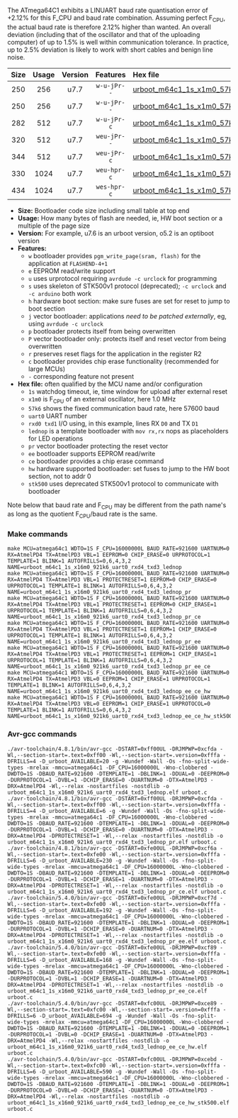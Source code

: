 The ATmega64C1 exhibits a LINUART baud rate quantisation error of +2.12% for this F_CPU and baud rate combination. Assuming perfect F<sub>CPU</sub>, the actual baud rate is therefore 2.12% higher than wanted. An overall deviation (including that of the oscillator and that of the uploading computer) of up to 1.5% is well within communication tolerance. In practice, up to 2.5% deviation is likely to work with short cables and benign line noise.

|Size|Usage|Version|Features|Hex file|
|:-:|:-:|:-:|:-:|:--|
|250|256|u7.7|`w-u-jPr--`|[urboot_m64c1_1s_x1m0_57k6_uart0_rxd4_txd3_lednop.hex](https://raw.githubusercontent.com/stefanrueger/urboot.hex/main/u7.7/mcus/atmega64c1/watchdog_1_s/external_oscillator_x/%2B1m000000_hz/%2B%2B57k6_baud/uart0_rxd4_txd3/lednop/urboot_m64c1_1s_x1m0_57k6_uart0_rxd4_txd3_lednop.hex)|
|250|256|u7.7|`w-u-jPr--`|[urboot_m64c1_1s_x1m0_57k6_uart0_rxd4_txd3_lednop_pr.hex](https://raw.githubusercontent.com/stefanrueger/urboot.hex/main/u7.7/mcus/atmega64c1/watchdog_1_s/external_oscillator_x/%2B1m000000_hz/%2B%2B57k6_baud/uart0_rxd4_txd3/lednop/urboot_m64c1_1s_x1m0_57k6_uart0_rxd4_txd3_lednop_pr.hex)|
|282|512|u7.7|`w-u-jPr-c`|[urboot_m64c1_1s_x1m0_57k6_uart0_rxd4_txd3_lednop_pr_ce.hex](https://raw.githubusercontent.com/stefanrueger/urboot.hex/main/u7.7/mcus/atmega64c1/watchdog_1_s/external_oscillator_x/%2B1m000000_hz/%2B%2B57k6_baud/uart0_rxd4_txd3/lednop/urboot_m64c1_1s_x1m0_57k6_uart0_rxd4_txd3_lednop_pr_ce.hex)|
|320|512|u7.7|`weu-jPr--`|[urboot_m64c1_1s_x1m0_57k6_uart0_rxd4_txd3_lednop_pr_ee.hex](https://raw.githubusercontent.com/stefanrueger/urboot.hex/main/u7.7/mcus/atmega64c1/watchdog_1_s/external_oscillator_x/%2B1m000000_hz/%2B%2B57k6_baud/uart0_rxd4_txd3/lednop/urboot_m64c1_1s_x1m0_57k6_uart0_rxd4_txd3_lednop_pr_ee.hex)|
|344|512|u7.7|`weu-jPr-c`|[urboot_m64c1_1s_x1m0_57k6_uart0_rxd4_txd3_lednop_pr_ee_ce.hex](https://raw.githubusercontent.com/stefanrueger/urboot.hex/main/u7.7/mcus/atmega64c1/watchdog_1_s/external_oscillator_x/%2B1m000000_hz/%2B%2B57k6_baud/uart0_rxd4_txd3/lednop/urboot_m64c1_1s_x1m0_57k6_uart0_rxd4_txd3_lednop_pr_ee_ce.hex)|
|330|1024|u7.7|`weu-hpr-c`|[urboot_m64c1_1s_x1m0_57k6_uart0_rxd4_txd3_lednop_ee_ce_hw.hex](https://raw.githubusercontent.com/stefanrueger/urboot.hex/main/u7.7/mcus/atmega64c1/watchdog_1_s/external_oscillator_x/%2B1m000000_hz/%2B%2B57k6_baud/uart0_rxd4_txd3/lednop/urboot_m64c1_1s_x1m0_57k6_uart0_rxd4_txd3_lednop_ee_ce_hw.hex)|
|434|1024|u7.7|`wes-hpr-c`|[urboot_m64c1_1s_x1m0_57k6_uart0_rxd4_txd3_lednop_ee_ce_hw_stk500.hex](https://raw.githubusercontent.com/stefanrueger/urboot.hex/main/u7.7/mcus/atmega64c1/watchdog_1_s/external_oscillator_x/%2B1m000000_hz/%2B%2B57k6_baud/uart0_rxd4_txd3/lednop/urboot_m64c1_1s_x1m0_57k6_uart0_rxd4_txd3_lednop_ee_ce_hw_stk500.hex)|

- **Size:** Bootloader code size including small table at top end
- **Usage:** How many bytes of flash are needed, ie, HW boot section or a multiple of the page size
- **Version:** For example, u7.6 is an urboot version, o5.2 is an optiboot version
- **Features:**
  + `w` bootloader provides `pgm_write_page(sram, flash)` for the application at `FLASHEND-4+1`
  + `e` EEPROM read/write support
  + `u` uses urprotocol requiring `avrdude -c urclock` for programming
  + `s` uses skeleton of STK500v1 protocol (deprecated); `-c urclock` and `-c arduino` both work
  + `h` hardware boot section: make sure fuses are set for reset to jump to boot section
  + `j` vector bootloader: applications *need to be patched externally*, eg, using `avrdude -c urclock`
  + `p` bootloader protects itself from being overwritten
  + `P` vector bootloader only: protects itself and reset vector from being overwritten
  + `r` preserves reset flags for the application in the register R2
  + `c` bootloader provides chip erase functionality (recommended for large MCUs)
  + `-` corresponding feature not present
- **Hex file:** often qualified by the MCU name and/or configuration
  + `1s` watchdog timeout, ie, time window for upload after external reset
  + `x1m0` is F<sub>CPU</sub> of an external oscillator, here 1.0 MHz
  + `57k6` shows the fixed communication baud rate, here 57600 baud
  + `uart0` UART number
  + `rxd0 txd1` I/O using, in this example, lines RX `D0` and TX `D1`
  + `lednop` is a template bootloader with `mov rx,rx` nops as placeholders for LED operations
  + `pr` vector bootloader protecting the reset vector
  + `ee` bootloader supports EEPROM read/write
  + `ce` bootloader provides a chip erase command
  + `hw` hardware supported bootloader: set fuses to jump to the HW boot section, not to addr 0
  + `stk500` uses deprecated STK500v1 protocol to communicate with bootloader


Note below that baud rate and F<sub>CPU</sub> may be different from the path name's as long as the quotient F<sub>CPU</sub>/baud rate is the same.

### Make commands
```
make MCU=atmega64c1 WDTO=1S F_CPU=16000000L BAUD_RATE=921600 UARTNUM=0 RX=AtmelPD4 TX=AtmelPD3 VBL=1 EEPROM=0 CHIP_ERASE=0 URPROTOCOL=1 TEMPLATE=1 BLINK=1 AUTOFRILLS=0,6,4,3,2 NAME=urboot_m64c1_1s_x16m0_921k6_uart0_rxd4_txd3_lednop
make MCU=atmega64c1 WDTO=1S F_CPU=16000000L BAUD_RATE=921600 UARTNUM=0 RX=AtmelPD4 TX=AtmelPD3 VBL=1 PROTECTRESET=1 EEPROM=0 CHIP_ERASE=0 URPROTOCOL=1 TEMPLATE=1 BLINK=1 AUTOFRILLS=0,6,4,3,2 NAME=urboot_m64c1_1s_x16m0_921k6_uart0_rxd4_txd3_lednop_pr
make MCU=atmega64c1 WDTO=1S F_CPU=16000000L BAUD_RATE=921600 UARTNUM=0 RX=AtmelPD4 TX=AtmelPD3 VBL=1 PROTECTRESET=1 EEPROM=0 CHIP_ERASE=1 URPROTOCOL=1 TEMPLATE=1 BLINK=1 AUTOFRILLS=0,6,4,3,2 NAME=urboot_m64c1_1s_x16m0_921k6_uart0_rxd4_txd3_lednop_pr_ce
make MCU=atmega64c1 WDTO=1S F_CPU=16000000L BAUD_RATE=921600 UARTNUM=0 RX=AtmelPD4 TX=AtmelPD3 VBL=1 PROTECTRESET=1 EEPROM=1 CHIP_ERASE=0 URPROTOCOL=1 TEMPLATE=1 BLINK=1 AUTOFRILLS=0,6,4,3,2 NAME=urboot_m64c1_1s_x16m0_921k6_uart0_rxd4_txd3_lednop_pr_ee
make MCU=atmega64c1 WDTO=1S F_CPU=16000000L BAUD_RATE=921600 UARTNUM=0 RX=AtmelPD4 TX=AtmelPD3 VBL=1 PROTECTRESET=1 EEPROM=1 CHIP_ERASE=1 URPROTOCOL=1 TEMPLATE=1 BLINK=1 AUTOFRILLS=0,6,4,3,2 NAME=urboot_m64c1_1s_x16m0_921k6_uart0_rxd4_txd3_lednop_pr_ee_ce
make MCU=atmega64c1 WDTO=1S F_CPU=16000000L BAUD_RATE=921600 UARTNUM=0 RX=AtmelPD4 TX=AtmelPD3 VBL=0 EEPROM=1 CHIP_ERASE=1 URPROTOCOL=1 TEMPLATE=1 BLINK=1 AUTOFRILLS=0,6,4,3,2 NAME=urboot_m64c1_1s_x16m0_921k6_uart0_rxd4_txd3_lednop_ee_ce_hw
make MCU=atmega64c1 WDTO=1S F_CPU=16000000L BAUD_RATE=921600 UARTNUM=0 RX=AtmelPD4 TX=AtmelPD3 VBL=0 EEPROM=1 CHIP_ERASE=1 URPROTOCOL=0 TEMPLATE=1 BLINK=1 AUTOFRILLS=0,6,4,3,2 NAME=urboot_m64c1_1s_x16m0_921k6_uart0_rxd4_txd3_lednop_ee_ce_hw_stk500
```

### Avr-gcc commands
```
./avr-toolchain/4.8.1/bin/avr-gcc -DSTART=0xff00UL -DRJMPWP=0xcfda -Wl,--section-start=.text=0xff00 -Wl,--section-start=.version=0xfffa -DFRILLS=4 -D_urboot_AVAILABLE=20 -g -Wundef -Wall -Os -fno-split-wide-types -mrelax -mmcu=atmega64c1 -DF_CPU=16000000L -Wno-clobbered -DWDTO=1S -DBAUD_RATE=921600 -DTEMPLATE=1 -DBLINK=1 -DDUAL=0 -DEEPROM=0 -DURPROTOCOL=1 -DVBL=1 -DCHIP_ERASE=0 -DUARTNUM=0 -DTX=AtmelPD3 -DRX=AtmelPD4 -Wl,--relax -nostartfiles -nostdlib -o urboot_m64c1_1s_x16m0_921k6_uart0_rxd4_txd3_lednop.elf urboot.c
./avr-toolchain/4.8.1/bin/avr-gcc -DSTART=0xff00UL -DRJMPWP=0xcfda -Wl,--section-start=.text=0xff00 -Wl,--section-start=.version=0xfffa -DFRILLS=4 -D_urboot_AVAILABLE=6 -g -Wundef -Wall -Os -fno-split-wide-types -mrelax -mmcu=atmega64c1 -DF_CPU=16000000L -Wno-clobbered -DWDTO=1S -DBAUD_RATE=921600 -DTEMPLATE=1 -DBLINK=1 -DDUAL=0 -DEEPROM=0 -DURPROTOCOL=1 -DVBL=1 -DCHIP_ERASE=0 -DUARTNUM=0 -DTX=AtmelPD3 -DRX=AtmelPD4 -DPROTECTRESET=1 -Wl,--relax -nostartfiles -nostdlib -o urboot_m64c1_1s_x16m0_921k6_uart0_rxd4_txd3_lednop_pr.elf urboot.c
./avr-toolchain/4.8.1/bin/avr-gcc -DSTART=0xfe00UL -DRJMPWP=0xcf6a -Wl,--section-start=.text=0xfe00 -Wl,--section-start=.version=0xfffa -DFRILLS=6 -D_urboot_AVAILABLE=230 -g -Wundef -Wall -Os -fno-split-wide-types -mrelax -mmcu=atmega64c1 -DF_CPU=16000000L -Wno-clobbered -DWDTO=1S -DBAUD_RATE=921600 -DTEMPLATE=1 -DBLINK=1 -DDUAL=0 -DEEPROM=0 -DURPROTOCOL=1 -DVBL=1 -DCHIP_ERASE=1 -DUARTNUM=0 -DTX=AtmelPD3 -DRX=AtmelPD4 -DPROTECTRESET=1 -Wl,--relax -nostartfiles -nostdlib -o urboot_m64c1_1s_x16m0_921k6_uart0_rxd4_txd3_lednop_pr_ce.elf urboot.c
./avr-toolchain/5.4.0/bin/avr-gcc -DSTART=0xfe00UL -DRJMPWP=0xcf7d -Wl,--section-start=.text=0xfe00 -Wl,--section-start=.version=0xfffa -DFRILLS=6 -D_urboot_AVAILABLE=192 -g -Wundef -Wall -Os -fno-split-wide-types -mrelax -mmcu=atmega64c1 -DF_CPU=16000000L -Wno-clobbered -DWDTO=1S -DBAUD_RATE=921600 -DTEMPLATE=1 -DBLINK=1 -DDUAL=0 -DEEPROM=1 -DURPROTOCOL=1 -DVBL=1 -DCHIP_ERASE=0 -DUARTNUM=0 -DTX=AtmelPD3 -DRX=AtmelPD4 -DPROTECTRESET=1 -Wl,--relax -nostartfiles -nostdlib -o urboot_m64c1_1s_x16m0_921k6_uart0_rxd4_txd3_lednop_pr_ee.elf urboot.c
./avr-toolchain/5.4.0/bin/avr-gcc -DSTART=0xfe00UL -DRJMPWP=0xcf89 -Wl,--section-start=.text=0xfe00 -Wl,--section-start=.version=0xfffa -DFRILLS=6 -D_urboot_AVAILABLE=168 -g -Wundef -Wall -Os -fno-split-wide-types -mrelax -mmcu=atmega64c1 -DF_CPU=16000000L -Wno-clobbered -DWDTO=1S -DBAUD_RATE=921600 -DTEMPLATE=1 -DBLINK=1 -DDUAL=0 -DEEPROM=1 -DURPROTOCOL=1 -DVBL=1 -DCHIP_ERASE=1 -DUARTNUM=0 -DTX=AtmelPD3 -DRX=AtmelPD4 -DPROTECTRESET=1 -Wl,--relax -nostartfiles -nostdlib -o urboot_m64c1_1s_x16m0_921k6_uart0_rxd4_txd3_lednop_pr_ee_ce.elf urboot.c
./avr-toolchain/5.4.0/bin/avr-gcc -DSTART=0xfc00UL -DRJMPWP=0xce89 -Wl,--section-start=.text=0xfc00 -Wl,--section-start=.version=0xfffa -DFRILLS=6 -D_urboot_AVAILABLE=694 -g -Wundef -Wall -Os -fno-split-wide-types -mrelax -mmcu=atmega64c1 -DF_CPU=16000000L -Wno-clobbered -DWDTO=1S -DBAUD_RATE=921600 -DTEMPLATE=1 -DBLINK=1 -DDUAL=0 -DEEPROM=1 -DURPROTOCOL=1 -DVBL=0 -DCHIP_ERASE=1 -DUARTNUM=0 -DTX=AtmelPD3 -DRX=AtmelPD4 -Wl,--relax -nostartfiles -nostdlib -o urboot_m64c1_1s_x16m0_921k6_uart0_rxd4_txd3_lednop_ee_ce_hw.elf urboot.c
./avr-toolchain/5.4.0/bin/avr-gcc -DSTART=0xfc00UL -DRJMPWP=0xcebd -Wl,--section-start=.text=0xfc00 -Wl,--section-start=.version=0xfffa -DFRILLS=6 -D_urboot_AVAILABLE=590 -g -Wundef -Wall -Os -fno-split-wide-types -mrelax -mmcu=atmega64c1 -DF_CPU=16000000L -Wno-clobbered -DWDTO=1S -DBAUD_RATE=921600 -DTEMPLATE=1 -DBLINK=1 -DDUAL=0 -DEEPROM=1 -DURPROTOCOL=0 -DVBL=0 -DCHIP_ERASE=1 -DUARTNUM=0 -DTX=AtmelPD3 -DRX=AtmelPD4 -Wl,--relax -nostartfiles -nostdlib -o urboot_m64c1_1s_x16m0_921k6_uart0_rxd4_txd3_lednop_ee_ce_hw_stk500.elf urboot.c
```

